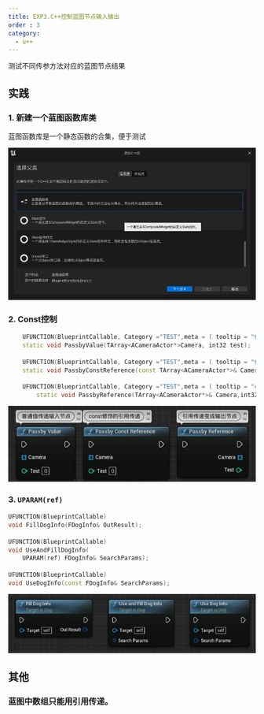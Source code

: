 ```yaml
---
title: EXP3.C++控制蓝图节点输入输出
order : 3
category:
  - u++
---
```


<chatmessage avatar="../../assets/emoji/hh.png" :avatarWidth="40">
测试不同传参方法对应的蓝图节点结果
</chatmessage>

## 实践

### 1. 新建一个蓝图函数库类

<chatmessage avatar="../../assets/emoji/dsyj.png" :avatarWidth="40">
蓝图函数库是一个静态函数的合集，便于测试
</chatmessage>

![](..%2Fassets%2Flibexpcpp.jpg)

### 2. Const控制
```cpp
	UFUNCTION(BlueprintCallable, Category ="TEST",meta = ( tooltip = "值传递"))
	static void PassbyValue(TArray<ACameraActor*>Camera, int32 test);
	
	UFUNCTION(BlueprintCallable, Category ="TEST",meta = ( tooltip = "值引用"))
	static void PassbyConstReference(const TArray<ACameraActor*>& Camera, const int32 test);
	
	UFUNCTION(BlueprintCallable, Category ="TEST",meta = ( tooltip = "const修饰的值引用"))
    	static void PassbyReference(TArray<ACameraActor*>& Camera,int32 &test);
```

![](..%2Fassets%2FUEvaluepass.jpg)

### 3. `UPARAM(ref)`

```cpp
UFUNCTION(BlueprintCallable)
void FillDogInfo(FDogInfo& OutResult);

UFUNCTION(BlueprintCallable)
void UseAndFillDogInfo(
    UPARAM(ref) FDogInfo& SearchParams);

UFUNCTION(BlueprintCallable)
void UseDogInfo(const FDogInfo& SearchParams);
```

![](..%2Fassets%2Fuparam-ref.jpg)

## 其他

### 蓝图中数组只能用引用传递。

<gifwithbutton src="../../assets/unrealgif/defalutreference.gif"/>

